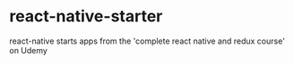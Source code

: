 # react-native-starter
react-native starts apps from the 'complete react native and redux course' on Udemy

